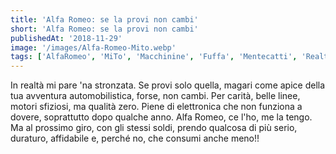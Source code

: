 ```yaml
---
title: 'Alfa Romeo: se la provi non cambi'
short: 'Alfa Romeo: se la provi non cambi'
publishedAt: '2018-11-29'
image: '/images/Alfa-Romeo-Mito.webp'
tags: ['AlfaRomeo', 'MiTo', 'Macchinine', 'Fuffa', 'Mentecatti', 'Realtà']
---
```


In realtà mi pare 'na stronzata. Se provi solo quella, magari come apice della tua avventura automobilistica, forse, non cambi.
Per carità, belle linee, motori sfiziosi, ma qualità zero. Piene di elettronica che non funziona a dovere, soprattutto dopo qualche anno.
Alfa Romeo, ce l'ho, me la tengo. Ma al prossimo giro, con gli stessi soldi, prendo qualcosa di più serio, duraturo, affidabile e, perché no, che consumi anche meno!!